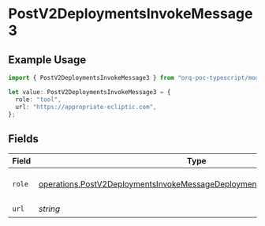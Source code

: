 # PostV2DeploymentsInvokeMessage3

## Example Usage

```typescript
import { PostV2DeploymentsInvokeMessage3 } from "orq-poc-typescript/models/operations";

let value: PostV2DeploymentsInvokeMessage3 = {
  role: "tool",
  url: "https://appropriate-ecliptic.com",
};
```

## Fields

| Field                                                                                                                                                                  | Type                                                                                                                                                                   | Required                                                                                                                                                               | Description                                                                                                                                                            |
| ---------------------------------------------------------------------------------------------------------------------------------------------------------------------- | ---------------------------------------------------------------------------------------------------------------------------------------------------------------------- | ---------------------------------------------------------------------------------------------------------------------------------------------------------------------- | ---------------------------------------------------------------------------------------------------------------------------------------------------------------------- |
| `role`                                                                                                                                                                 | [operations.PostV2DeploymentsInvokeMessageDeploymentsPublicResponse200Role](../../models/operations/postv2deploymentsinvokemessagedeploymentspublicresponse200role.md) | :heavy_check_mark:                                                                                                                                                     | The role of the prompt message                                                                                                                                         |
| `url`                                                                                                                                                                  | *string*                                                                                                                                                               | :heavy_check_mark:                                                                                                                                                     | N/A                                                                                                                                                                    |